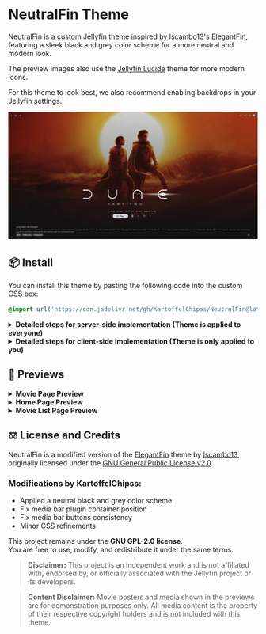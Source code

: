 # NeutralFin Theme

NeutralFin is a custom Jellyfin theme inspired by [lscambo13's ElegantFin](https://github.com/lscambo13/ElegantFin), featuring a sleek black and grey color scheme for a more neutral and modern look.

The preview images also use the [Jellyfin Lucide](https://github.com/KartoffelChipss/Jellyfin-Lucide) theme for more modern icons.

For this theme to look best, we also recommend enabling backdrops in your Jellyfin settings.

![Movie Pahe Preview](./assets/neutralfin-movie.webp)

## 📦 Install

You can install this theme by pasting the following code into the custom CSS box:

```css
@import url('https://cdn.jsdelivr.net/gh/KartoffelChipss/NeutralFin@latest/theme/neutralfin-minified.css');
```

<details>
  <summary><strong>Detailed steps for server-side implementation (Theme is applied to everyone)</strong></summary>

1. Go to **Settings** → **Administration** tab.
2. Select the **General** tab from the sidebar.
3. Scroll to the **Branding** section.
4. Locate the **Custom CSS** field.
5. Paste your custom CSS into the box.
6. Click **Save** to apply the changes.

</details>

<details>
  <summary><strong>Detailed steps for client-side implementation (Theme is only applied to you)</strong></summary>

1. Go to **Settings** → **Display** tab.
2. Scroll down to find the **Custom CSS** field.
3. Paste your custom CSS into the box.
4. Click **Save** to apply the changes.

</details>

## 👀 Previews

<details>
    <summary><strong>Movie Page Preview</strong></summary>

![Movie Page Preview 2](./assets/neutralfin-movie2.webp)

</details>

<details>
    <summary><strong>Home Page Preview</strong></summary>

![Home Page Preview](./assets/neutralfin-home.webp)

</details>

<details>
    <summary><strong>Movie List Page Preview</strong></summary>

![Movie List Page Preview](./assets/neutralfin-movies.webp)

</details>

## ⚖️ License and Credits

NeutralFin is a modified version of the [ElegantFin](https://github.com/lscambo13/ElegantFin) theme by [lscambo13](https://github.com/lscambo13), originally licensed under the [GNU General Public License v2.0](https://www.gnu.org/licenses/old-licenses/gpl-2.0.html).

### Modifications by KartoffelChipss:

-   Applied a neutral black and grey color scheme
-   Fix media bar plugin container position
-   Fix media bar buttons consistency
-   Minor CSS refinements

This project remains under the **GNU GPL-2.0 license**.  
You are free to use, modify, and redistribute it under the same terms.

> **Disclaimer:** This project is an independent work and is not affiliated with, endorsed by, or officially associated with the Jellyfin project or its developers.

> **Content Disclaimer:** Movie posters and media shown in the previews are for demonstration purposes only. All media content is the property of their respective copyright holders and is not included with this theme.
